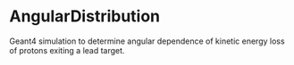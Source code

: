 # AngularDistribution

Geant4 simulation to determine angular dependence of kinetic energy loss of protons exiting a lead target.
